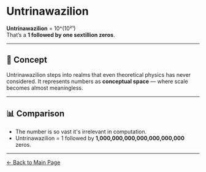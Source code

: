 # Untrinawazilion

**Untrinawazilion** = 10^(10²¹)  
That’s a **1 followed by one sextillion zeros**.

---

## 🧠 Concept

Untrinawazilion steps into realms that even theoretical physics has never considered. It represents numbers as **conceptual space** — where scale becomes almost meaningless.

---

## 📊 Comparison

- The number is so vast it's irrelevant in computation.
- Untrinawazilion = 1 followed by **1,000,000,000,000,000,000,000** zeros.

---

[← Back to Main Page](./)
